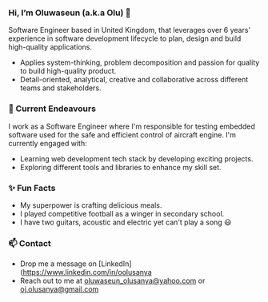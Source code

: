 ### Hi, I’m Oluwaseun (a.k.a Olu) 👋 
Software Engineer based in United Kingdom, that leverages over 6 years’ experience in software development lifecycle to plan, design and build high-quality applications.
- Applies system-thinking, problem decomposition and passion for quality to build high-quality product.
- Detail-oriented, analytical, creative and collaborative across different teams and stakeholders.

### 🔭 Current Endeavours
I work as a Software Engineer where I'm responsible for testing embedded software used for the safe and efficient control of aircraft engine. I'm currently engaged with:
- Learning web development tech stack by developing exciting projects.
- Exploring different tools and libraries to enhance my skill set.

### ✨ Fun Facts
- My superpower is crafting delicious meals.
- I played competitive football as a winger in secondary school.
- I have two guitars, acoustic and electric yet can't play a song 😃

### 📫 Contact
- Drop me a message on [LinkedIn](https://www.linkedin.com/in/oolusanya
- Reach out to me at oluwaseun_olusanya@yahoo.com or oj.olusanya@gmail.com
